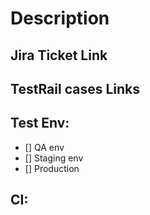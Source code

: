 # Description

<!-- Please include a summary of the change and which issue is fixed. Please also include relevant motivation and context. List any dependencies that are required for this change. -->

## Jira Ticket Link

<!-- Please include the related tickets on Jira -->

## TestRail cases Links

<!-- Please include the related test cases on Test Rail -->

## Test Env:

<!-- Please specify the environments that these implementation was run against-->

- [] QA env
- [] Staging env
- [] Production

## CI:

<!-- Please include evidence of testing being done on CI tool links or screenshots-->
